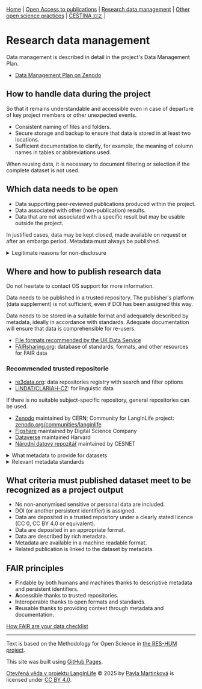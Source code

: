 [Home](/osprinciples/index-en) | [Open Access to publications](/osprinciples/open-access-en) | [Research data management](/osprinciples/sprava-dat-en) | [Other open science practices](/osprinciples/dalsi-postupy-en) | [ČEŠTINA 🇨🇿](/osprinciples/sprava-dat) |

# Research data management

Data management is described in detail in the project's Data Management Plan.

- [Data Management Plan on Zenodo](https://doi.org/10.5281/zenodo.16419710)

## How to handle data during the project

So that it remains understandable and accessible even in case of departure of key project members or other unexpected events.

- Consistent naming of files and folders.
- Secure storage and backup to ensure that data is stored in at least two locations.
- Sufficient documentation to clarify, for example, the meaning of column names in tables or abbreviations used.

When reusing data, it is necessary to document filtering or selection if the complete dataset is not used.

## Which data needs to be open

- Data supporting peer-reviewed publications produced within the project.
- Data associated with other (non-publication) results.
- Data that are not associated with a specific result but may be usable outside the project.

In justified cases, data may be kept closed, made available on request or after an embargo period. Metadata must always be published. 

<details markdown="1"> 
  <summary>Legitimate reasons for non-disclosure</summary>

- Right to privacy
- Data protection and confidentiality
- Legitimate business interests, trade secrets
- Third party intellectual property rights
- Conflict with legitimate interests of the recipient, including commercial exploitation of the data 
- Other legitimate interests and restrictions 

</details>

## Where and how to publish research data
Do not hesitate to contact OS support for more information.

Data needs to be published in a trusted repository. The publisher's platform (data supplement) is not sufficient, even if DOI has been assigned this way.

Data needs to be stored in a suitable format and adequately described by metadata, ideally in accordance with standards. Adequate documentation will ensure that data is comprehensible for re-users.

- [File formats recommended by the UK Data Service](https://ukdataservice.ac.uk/learning-hub/research-data-management/format-your-data/recommended-formats)
- [FAIRsharing.org](https://fairsharing.org/): database of standards, formats, and other resources for FAIR data

### Recommended trusted repositorie
- [re3data.org](https://www.re3data.org/): data repositories registry with search and filter options
- [LINDAT/CLARIAH-CZ](https://lindat.mff.cuni.cz/repository/): for linguistic data

If there is no suitable subject-specific repository, general repositories can be used.
- [Zenodo](https://zenodo.org/) maintained by CERN; Community for LangInLife project: [zenodo.org/communities/langinlife](https://zenodo.org/communities/langinlife)
- [Figshare](https://figshare.com/) maintained by Digital Science Company
- [Dataverse](https://dataverse.org/) maintained Harvard
- [Národní datový repozitář](https://data.narodni-repozitar.cz/) maintained by CESNET

<details markdown="1"> 
<summary>What metadata to provide for datasets</summary>

- Name of the dataset, understandable on its own (not Data for the article)
- Full names of the creators (authors and contributors) and their permanent identifier (ORCID)
- Date (planned, in case of embargo) of publication
- Publisher and its persistent identifier (ROR)
- Comprehensible description of the dataset
- Information about data availability (time embargo, license, and other details)
- Persistent identifiers of the dataset
- Information about funding (funding provider and project number)
- Classification according to scientific disciplines
- Keywords

The list is based on [General recommendations for metadata description of research results (NTK, Czech only)](https://doi.org/10.48813/yt6w-6h15).

</details>

<details markdown="1"> 
<summary>Relevant metadata standards</summary>

- [Brain Imaging Data Structure](https://bids.neuroimaging.io/) (BIDS)
- [Component Metadata Specification](https://fairsharing.org/FAIRsharing.2e0599) (CMDI)
- [Investigation Description Format](https://fairsharing.org/FAIRsharing.438d45) (IDF)
- [Linguistic Annotation Format](https://fairsharing.org/FAIRsharing.3cfa81) (LAF)
- [Minimum Information about an fMRI Study](https://fairsharing.org/10.25504/FAIRsharing.s3swh2) (MIfMRI)
- [Open Language Archives Community Metadata](https://fairsharing.org/FAIRsharing.17fbae) (OLAC Metadata)

</details>

## What criteria must published dataset meet to be recognized as a project output

- No non-anonymised sensitive or personal data are included.
- DOI (or another persistent identifier) is assigned.
- Data are deposited in a trusted repository under a clearly stated licence (CC 0, CC BY 4.0 or equivalent).
- Data are deposited in an appropriate format.
- Data are described by rich metadata.
- Metadata are available in a machine readable format.
- Related publication is linked to the dataset by metadata.

## FAIR principles

- **F**indable by both humans and machines thanks to descriptive metadata and persistent identifiers.
- **A**ccessible thanks to trusted repositories.
- **I**nteroperable thanks to open formats and standards.
- **R**eusable  thanks to providing context through metadata and documentation.

[How FAIR are your data checklist](https://zenodo.org/records/3739188)

---

Text is based on the Methodology for Open Science in [the RES-HUM project](https://reshum.muni.cz).

This site was built using [GitHub Pages](https://pages.github.com/).

[Otevřená věda v projektu LangInLife](https://pavla-martinkova.github.io/osprinciples/) © 2025 by [Pavla Martinková](https://github.com/pavla-martinkova) is licensed under [CC BY 4.0](https://creativecommons.org/licenses/by/4.0/).
